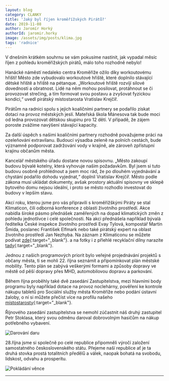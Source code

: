 ```yaml
---
layout: blog
category: CLANKY
title: 'Jaký byl říjen kroměřížských Pirátů?'
date: 2019-11-08
author: Jaromír Horký
authorId: jaromir.horky
image: /assets/img/posts/klima.jpg   
tags: 'radnice'
---
```


V dnešním krátkém souhrnu se vám pokusíme nastínit, jak vypadal měsíc říjen z pohledu kroměřížských pirátů, málo toho rozhodně nebylo!

Hanácké náměstí nedaleko centra Kroměříže ožilo díky workoutovému hřišti! Město zde vybudovalo workoutové hřiště, které doplnilo stávající dětské hřiště a hřiště na pétanque. „Workoutové hřiště rozvíjí silové dovednosti a obratnost. Lidé na něm mohou posilovat, protáhnout se či provozovat strečing, a tím formovat svou postavu a zvyšovat fyzickou kondici,“ uvedl pirátský místostarosta Vratislav Krejčíř.

Pirátům na radnici spolu s jejich koaličními partnery se podařilo získat dotaci na provoz městských jeslí. Mateřská škola Mánesova tak bude moci od ledna provozovat dětskou skupinu pro 12 dětí. V případě, že zájem poroste zvážíme navýšení stávající kapacity.

Za další úspěch s našimi koaličními partnery rozhodně považujeme práci na ozeleňování extravilanu. Budoucí výsadba zeleně na polních cestách, bude významně podporovat zadržování vody v krajině, ale zároveň zpřístupní krajinu občanům města.

Kancelář městského úřadu dostane novou spisovnu. „Město zakoupí budovu bývalé kotelny, která vyhovuje našim požadavkům. Byl jsem si tuto budovu osobně prohlédnout a jsem moc rád, že po dlouhém vyjednávání a chystání podařilo dohodu vyjednat,“ doplnil Vratislav Krejčíř. Město podle zákona musí ukládat dokumenty, avšak prostory aktuální spisovny ve sklepě bytového domu nejsou ideální, i proto se město rozhodlo investovat do budovy v lepším stavu.

Akcí roku, kterou jsme pro vás připravili s kroměřížškými Piráty se stal Klimaticon, čili odborná konference z oblasti životního prostředí. Akce nabídla široké pásmo přednášek zaměřených na dopad klimatických změn z pohledu jednotlivce i celé společnosti. Na akci přednášela například bývalá ředitelka České inspekce životního prostředí Evay Tylová, kompostář Martin Šmída, poslanec František Elfmark nebo také pirátský expert na oblast životního prostředí Jan Nezhyba. Na záznam z Klimaticonu se můžete podívat [zde](https://www.facebook.com/events/656174491557832/?active_tab=discussion){:target="_blank"}. a na fotky i z přlehlé recyklační dílny narazíte [tady](https://www.facebook.com/piratizlk/posts/2447276238819062){:target="_blank"}.

Jednou z našich programových priorit bylo veřejné projednávání projektů s občany města, ti se mohli 22. října seznámit a připomínkovat plán městské mobility. Tento plán se zabývá veškerými formami a způsoby dopravy ve městě od pěší dopravy přes MHD, automobilovou dopravu a parkování.

Během října proběhly také dvě zasedání Zastupitelstva, mezi hlavními body programu byly například dotace na provoz noclehárny, pověření ke kontrole nákupu tabletů pro Sociální služby města Kroměříže nebo podání ústavní žaloby, o ní si můžete přečíst více na profilu našeho [místostarosty](https://www.facebook.com/vratislav.krejcir.kromeriz/photos/a.360900351169949/487716245155025/?type=3&theater){:target="_blank"}.

Říjnového zasedání zastupitelstva se nemohl zúčastnit náš druhý zastupitel Petr Stoklasa, který svou odměnu daroval dobrovolným hasičům na nákup potřebného vybavení.

![Darování daru](https://kromeriz.pirati.cz/assets/img/posts/hasici.png)

28.října jsme si společně po celé republice připomněli výročí založení samostatného československého státu. Přejeme naší republice ať je ta druhá stovka prostá totalitních předělů a válek, naopak bohatá na svobodu, lidskost, odvahu a prosperitu. 

![Pokládání věnce](https://kromeriz.pirati.cz/assets/img/posts/kladeni__25.10.2019_4.jpg)

---
